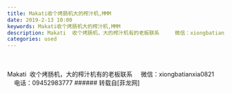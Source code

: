 ```yaml
---
title: Makati收个烤肠机大的榨汁机,MMM
date: 2019-2-13 10:00
keywords: Makati收个烤肠机大的榨汁机,MMM
description: Makati  收个烤肠机，大的榨汁机有的老板联系     微信：xiongbatianxia0821         电话：09452983777
categories: used
---
```

<td class="t_f" id="postmessage_2984158">

<br/>
<br/>
Makati  收个烤肠机，大的榨汁机有的老板联系     微信：xiongbatianxia0821         电话：09452983777</td>
###### 转载自[菲龙网]